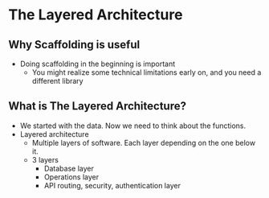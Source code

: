 # The Layered Architecture

## Why Scaffolding is useful

* Doing scaffolding in the beginning is important
  * You might realize some technical limitations early on, and you need a different library

## What is The Layered Architecture?

* We started with the data. Now we need to think about the functions.
* Layered architecture
  * Multiple layers of software. Each layer depending on the one below it.
  * 3 layers
    * Database layer
    * Operations layer
    * API routing, security, authentication layer
